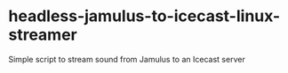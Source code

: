 # headless-jamulus-to-icecast-linux-streamer
Simple script to stream sound from Jamulus to an Icecast server
